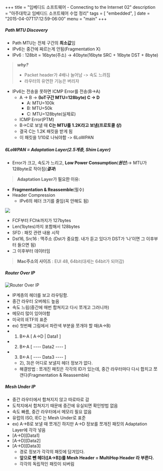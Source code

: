 +++
title = "임베디드 소프트웨어 - Connecting to the Internet 02"
description = "아주대학교 임베디드 소프트웨어 수업 정리"
tags = [
    "embedded",
]
date = "2015-04-07T17:12:59-06:00"
menu = "main"
+++

##### Path MTU Discovery

- Path MTU는 전체 구간의 **최소값**임
- IPv6는 중간에 짜르는게 안됨(Fragmentation X)
- IPv6 : 128bit = 16byte(주소) -> 40byte(16byte SRC + 16byte DST + 8byte)

>***why?***
> - Packet header가 4배나 늘어남 -> 속도 느려짐
>- 라우터의 유연한 기능은 버리자
>


- IPv6는 전송을 못하면 ICMP Error를 전송(B->A)
  - A -> B -> **(IoT구간 MTU=128byte) C -> D**
     - A: MTU=100k
     - B: MTU=50k
     - C: MTU=128byte(실제로)
  - ICMP Error(PTM)
  - B->C로 보낼 때 **C는 MTU를 1.2K라고 보냄(프로토콜 상)**
  - 결국 C는 1.2K 패킷을 받게 됨
  - 이 패킷을 1/10로 나눠야함 -> 6LoWPAN


##### 6LoWPAN = Adaptation Layer(2.5계층, Shim Layer)

- Error가 크고, 속도가 느리고, **Low Power Consumption**(***원인***)-> MTU가 128byte로 작아짐(***결과***)

>**Adaptation Layer가 필요한 이유:**

- **Fragmentation & Reassemble**(필수)
- Header Compression
     - IPv6의 헤더 크기를 줄임(꼭 안해도 됨)

![](/images/packet.png)

 - FCF부터 FChk까지가 127bytes
 - Len(1bytes)까지 포함해서 128bytes
 - SFD : 패킷 관련 내용 시작
 - Dst16, Src16 : 맥주소 (Dst가 중요함. 내가 듣고 있다가 DST가 ‘나’이면 그 이후부터 들으면 됨)
  - 그 이후부터 데이터임
  > **Mac주소의 사이즈** : EUI 48, 64bit(대세는 64bit가 되어감)
  >


##### Router Over IP
![Router Over IP](/images/routeoverip.png)

- IP계층의 헤더를 보고 라우팅함.
- 중간 라우터 오버헤드 높음
- 속도 느림(중간에 매번 합쳐지고 다시 쪼개고 그러니까)
- 메모리 많이 있어야함
- 미국의 IETF의 표준
- ex) 첫번째 그림에서 파란색 부분을 쪼개야 할 때(A->B)
 - 1) B<-A [  A->D | Data1  ] 
 - 2) B<-A [ ----  Data2 ----    ] 
 - 3) B<-A [ ----  Data3 ----    ]
     - 2), 3)은 어디로 보낼지 헤더 정보가 없다.
     - 해결방법 : 쪼개진 패킷은 각각의 ID가 있는데, 중간 라우터마다 다시 합치고 쪼갠다(Fragmentation & Reassemble)
     
     
##### Mesh Under IP

- 중간 라우터에서 합쳐지지 않고 따로따로 감 
- 도착지에서 합쳐지기 때문에 중간에 유실되면 확인방법 없음
- 속도 빠름, 중간 라우터에서 메모리 필요 없음
- 유럽의 ISO, IEC 는 Mesh Under로 표준
- ex) A->B로 보낼 때 쪼개긴 하지만 A->D 정보를 쪼개진 패킷의 Adaptation Layer에 각각 넣음
 - [A->D][Data1]
 - [A->D][Data2]
 - [A->D][Data3]
     - 경로 정보가 각각의 패킷에 담겨있다.
     - **앞으로 뺀 헤더([A->B])를 Mesh Header =  MultiHop Header 라 부른다.**
     - 각각의 독립적인 패킷이 되버림


